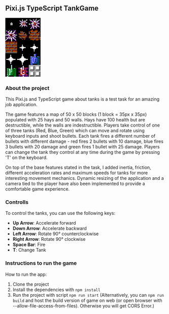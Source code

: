 ## Pixi.js TypeScript TankGame

![Pixi.js Game](./static/tankgame-tiles.png)

### About the project

This Pixi.js and TypeScript game about tanks is a test task for an amazing job application.

The game features a map of 50 x 50 blocks (1 block = 35px x 35px) populated with 25 hays and 50 walls. Hays have 100 health but are destructible, while the walls are indestructible. Players take control of one of three tanks (Red, Blue, Green) which can move and rotate using keyboard inputs and shoot bullets. Each tank fires a different number of bullets with different damage - red fires 2 bullets with 10 damage, blue fires 3 bullets with 20 damage and green fires 1 bullet with 25 damage. Players can change the tank they control at any time during the game by pressing 'T' on the keyboard.

On top of the base features stated in the task, I added inertia, friction, different acceleration rates and maximum speeds for tanks for more interesting movement mechanics.
Dynamic resizing of the application and a camera tied to the player have also been implemented to provide a comfortable game experience.

### Controlls

To control the tanks, you can use the following keys:

- **Up Arrow**: Accelerate forward
- **Down Arrow**: Accelerate backward
- **Left Arrow**: Rotate 90° counterclockwise
- **Right Arrow**: Rotate 90° clockwise
- **Space Bar**: Fire
- **T**: Change Tank

### Instructions to run the game

How to run the app:

1. Clone the project
2. Install the dependencies with `npm install`
3. Run the project with script `npm run start`
(Alternatively, you can `npm run build` and host the build version of game on web (or open browser with --allow-file-access-from-files). Otherwise you will get CORS Error.)
